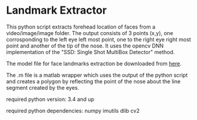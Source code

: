 # Landmark Extractor
This python script extracts forehead location of faces from a video/image/image folder. The output consists of 3 points (x,y), one corrosponding to the left eye left most point, one to the right eye right most point and another of the tip of the nose. It uses the opencv DNN implementation of the "SSD: Single Shot MultiBox Detector" method.

The model file for face landmarks extraction be downloaded from [here](http://dlib.net/files/shape_predictor_68_face_landmarks.dat.bz2).

The .m file is a matlab wrapper which uses the output of the python script and creates a polygon by reflecting the point of the nose about the line segment created by the eyes.

required python version:
3.4 and up

required python dependencies:
numpy
imutils
dlib
cv2
